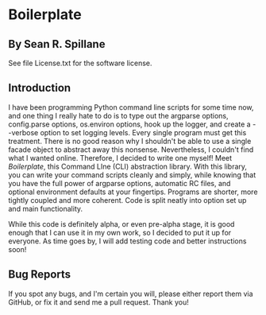 Boilerplate
===========

By Sean R. Spillane
-------------------

See file License.txt for the software license.

Introduction
------------

I have been programming Python command line scripts for some time now, and one thing I really hate to do is to type out the argparse options, config.parse options, os.environ options, hook up the logger, and create a --verbose option to set logging levels. Every single program must get this treatment. There is no good reason why I shouldn't be able to use a single facade object to abstract away this nonsense. Nevertheless, I couldn't find what I wanted online. Therefore, I decided to write one myself! Meet *Boilerplate*, this Command LIne (CLI) abstraction library. With this library, you can write your command scripts cleanly and simply, while knowing that you have the full power of argparse options, automatic RC files, and optional environment defaults at your fingertips. Programs are shorter, more tightly coupled and more coherent. Code is split neatly into option set up and main functionality.

While this code is definitely alpha, or even pre-alpha stage, it is good enough that I can use it in my own work, so I decided to put it up for everyone. As time goes by, I will add testing code and better instructions soon!

Bug Reports
-----------

If you spot any bugs, and I'm certain you will, please either report them via GitHub, or fix it and send me a pull request. Thank you!
